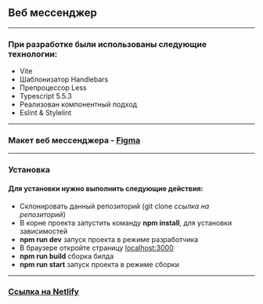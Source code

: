 ## Веб мессенджер

---

### При разработке были использованы следующие технологии:

- Vite
- Шаблонизатор Handlebars
- Препроцессор Less
- Typescript 5.5.3
- Реализован компонентный подход
- Eslint & Stylelint

---

### Макет веб мессенджера - [Figma](https://www.figma.com/design/nQd8AZRwSvq3ykmQsQ8euM/Messanger-(Community)?node-id=0-1&t=CCL9PUHjO5FaLwJF-0)

---

### Установка

#### Для установки нужно выполнить следующие действия:

- Склонировать данный репозиторий (git clone *ссылка на репозиторий*)
- В корне проекта запустить команду **npm install**, для установки зависимостей
- **npm run dev** запуск проекта в режиме разработчика
- В браузере откройте страницу [localhost:3000](localhost:3000)
- **npm run build** сборка билда
- **npm run start** запуск проекта в режиме сборки

---

### [Ссылка на Netlify](https://legendary-cat-a62c0e.netlify.app/main-page)
